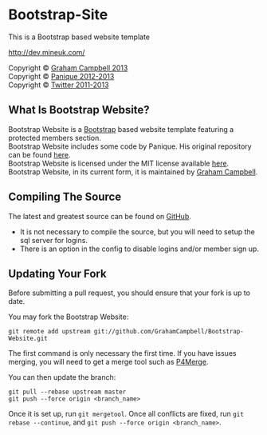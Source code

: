 Bootstrap-Site
==============

This is a Bootstrap based website template

http://dev.mineuk.com/


Copyright © [Graham Campbell 2013](https://github.com/GrahamCampbell)  
Copyright © [Panique 2012-2013](https://github.com/panique)  
Copyright © [Twitter 2011-2013](https://github.com/twitter)  



## What Is Bootstrap Website?

Bootstrap Website is a [Bootstrap](https://github.com/twitter/bootstrap) based website template featuring a protected members section.  
Bootstrap Website includes some code by Panique. His original repository can be found [here](https://github.com/panique/php-login).  
Bootstrap Website is licensed under the MIT license available [here](https://github.com/GrahamCampbell/Bootstrap-Website/blob/master/LICENSE.md).  
Bootstrap Website, in its current form, it is maintained by [Graham Campbell](https://github.com/GrahamCampbell).  



## Compiling The Source

The latest and greatest source can be found on [GitHub](https://github.com/GrahamCampbell/Bootstrap-Website).  

* It is not necessary to compile the source, but you will need to setup the sql server for logins.  
* There is an option in the config to disable logins and/or member sign up.  


## Updating Your Fork

Before submitting a pull request, you should ensure that your fork is up to date.  

You may fork the Bootstrap Website:  

    git remote add upstream git://github.com/GrahamCampbell/Bootstrap-Website.git

The first command is only necessary the first time. If you have issues merging, you will need to get a merge tool such as [P4Merge](http://perforce.com/product/components/perforce_visual_merge_and_diff_tools).  

You can then update the branch:  

    git pull --rebase upstream master
    git push --force origin <branch_name>

Once it is set up, run `git mergetool`. Once all conflicts are fixed, run `git rebase --continue`, and `git push --force origin <branch_name>`.  
